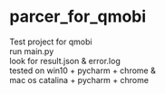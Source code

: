 # parcer_for_qmobi
Test project for qmobi<br>
run main.py<br>
look for result.json & error.log<br>
tested on win10 + pycharm + chrome &<br>
mac os catalina + pycharm + chrome
